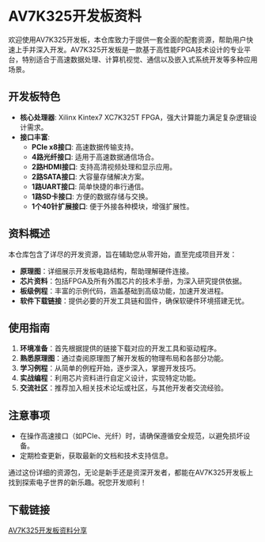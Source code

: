 # AV7K325开发板资料

欢迎使用AV7K325开发板，本仓库致力于提供一套全面的配套资源，帮助用户快速上手并深入开发。AV7K325开发板是一款基于高性能FPGA技术设计的专业平台，特别适合于高速数据处理、计算机视觉、通信以及嵌入式系统开发等多种应用场景。

## 开发板特色

- **核心处理器**: Xilinx Kintex7 XC7K325T FPGA，强大计算能力满足复杂逻辑设计需求。
- **接口丰富**:
  - **PCIe x8接口**: 高速数据传输支持。
  - **4路光纤接口**: 适用于高速数据通信场合。
  - **2路HDMI接口**: 支持高清视频处理和显示应用。
  - **2路SATA接口**: 大容量存储解决方案。
  - **1路UART接口**: 简单快捷的串行通信。
  - **1路SD卡接口**: 方便的数据存储与交换。
  - **1个40针扩展接口**: 便于外接各种模块，增强扩展性。

## 资料概述

本仓库包含了详尽的开发资源，旨在辅助您从零开始，直至完成项目开发：

- **原理图**：详细展示开发板电路结构，帮助理解硬件连接。
- **芯片资料**：包括FPGA及所有外围芯片的技术手册，为深入研究提供依据。
- **板级例程**：丰富的示例代码，涵盖基础到高级功能，加速开发进程。
- **软件下载链接**：提供必要的开发工具链和固件，确保软硬件环境搭建无忧。
  
## 使用指南

1. **环境准备**：首先根据提供的链接下载对应的开发工具和驱动程序。
2. **熟悉原理图**：通过查阅原理图了解开发板的物理布局和各部分功能。
3. **学习例程**：从简单的例程开始，逐步深入，掌握开发技巧。
4. **实战编程**：利用芯片资料进行自定义设计，实现特定功能。
5. **交流社区**：推荐加入相关技术论坛或社区，与其他开发者交流经验。

## 注意事项

- 在操作高速接口（如PCIe、光纤）时，请确保遵循安全规范，以避免损坏设备。
- 定期检查更新，获取最新的文档和技术支持信息。

通过这份详细的资源包，无论是新手还是资深开发者，都能在AV7K325开发板上找到探索电子世界的新乐趣。祝您开发顺利！

## 下载链接

[AV7K325开发板资料分享](https://pan.quark.cn/s/72dd29cbef66)